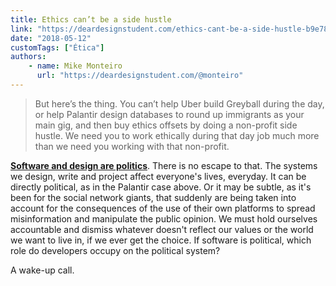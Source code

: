 ```yaml
---
title: Ethics can’t be a side hustle
link: "https://deardesignstudent.com/ethics-cant-be-a-side-hustle-b9e78c090aee"
date: "2018-05-12"
customTags: ["Ética"]
authors:
    - name: Mike Monteiro
      url: "https://deardesignstudent.com/@monteiro"
---
```


> But here’s the thing. You can’t help Uber build Greyball during the day, or help Palantir design databases to round up immigrants as your main gig, and then buy ethics offsets by doing a non-profit side hustle. We need you to work ethically during that day job much more than we need you working with that non-profit.

[**Software and design are politics**](/bookmark/software-is-politics). There is no escape to that. The systems we design, write and project affect everyone's lives, everyday. It can be directly political, as in the Palantir case above. Or it may be subtle, as it's been for the social network giants, that suddenly are being taken into account for the consequences of the use of their own platforms to spread misinformation and manipulate the public opinion. We must hold ourselves accountable and dismiss whatever doesn't reflect our values or the world we want to live in, if we ever get the choice. If software is political, which role do developers occupy on the political system?

A wake-up call.
